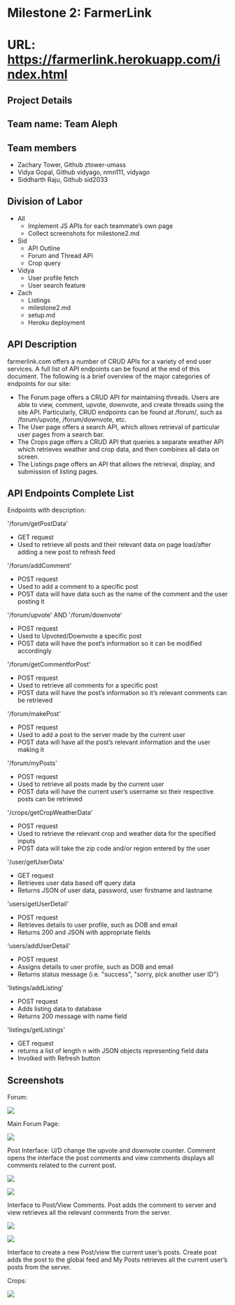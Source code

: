 # Milestone 2: FarmerLink

# URL: https://farmerlink.herokuapp.com/index.html

## Project Details

## Team name: Team Aleph

## Team members
* Zachary Tower, Github ztower-umass 
* Vidya Gopal, Github vidyago, nmn111, vidyago
* Siddharth Raju, Github sid2033

## Division of Labor
* All
    * Implement JS APIs for each teammate’s own page
    * Collect screenshots for milestone2.md
* Sid
    * API Outline 
    * Forum and Thread API
    * Crop query
* Vidya
    * User profile fetch
    * User search feature
* Zach
    * Listings
    * milestone2.md
    * setup.md
    * Heroku deployment

## API Description
farmerlink.com offers a number of CRUD APIs for a variety of end user services.  A full list of API endpoints can be found at the end of this document. The following is a brief overview of the major categories of endpoints for our site:

* The Forum page offers a CRUD API for maintaining threads. Users are able to view, comment, upvote, downvote, and create threads using the site API. Particularly, CRUD endpoints can be found at /forum/, such as /forum/upvote, /forum/downvote, etc.
* The User page offers a search API, which allows retrieval of particular user pages from a search bar. 
* The Crops page offers a CRUD API that queries a separate weather API which retrieves weather and crop data, and then combines all data on screen.
* The Listings page offers an API that allows the retrieval, display, and submission of listing pages. 

## API Endpoints Complete List
Endpoints with description:

'/forum/getPostData'

* GET request
* Used to retrieve all posts and their relevant data on page load/after adding a new post to refresh feed

'/forum/addComment'

* POST request
* Used to add a comment to a specific post
* POST data will have data such as the name of the comment and the user posting it

'/forum/upvote' AND '/forum/downvote'

* POST request
* Used to Upvoted/Downvote a specific post
* POST data will have the post’s information so it can be modified accordingly

'/forum/getCommentforPost'

* POST request
* Used to retrieve all comments for a specific post
* POST data will have the post’s information so it’s relevant comments can be retrieved

'/forum/makePost'

* POST request
* Used to add a post to the server made by the current user
* POST data will have all the post’s relevant information and the user making it

'/forum/myPosts'

* POST request
* Used to retrieve all posts made by the current user
* POST data will have the current user’s username so their respective posts can be retrieved

'/crops/getCropWeatherData'

* POST request
* Used to retrieve the relevant crop and weather data for the specified inputs
* POST data will take the zip code and/or region entered by the user 

'/user/getUserData'

* GET request
* Retrieves user data based off query data
* Returns JSON of user data, password, user firstname and lastname

'users/getUserDetail'

* POST request
* Retrieves details to user profile, such as DOB and email
* Returns 200 and JSON with appropriate fields

'users/addUserDetail'

* POST request
* Assigns details to user profile, such as DOB and email
* Returns status message (i.e. "success", "sorry, pick another user ID")

'listings/addListing'

* POST request
* Adds listing data to database
* Returns 200 message with name field

'listings/getListings'

* GET request
* returns a list of length n with JSON objects representing field data
* Involked with Refresh button

## Screenshots

Forum:

![](../pics2/Picture1.png)

Main Forum Page:

![](../pics2/Picture2.png)

Post Interface: U/D change the upvote and downvote counter. Comment opens the interface the post comments and view comments displays all comments related to the current post.

![](../pics2/Picture3.png)

![](../pics2/Picture4.png)

Interface to Post/View Comments. Post adds the comment to server and view retrieves all the relevant comments from the server.

![](../pics2/Picture5.png)

![](../pics2/Picture6.png)

Interface to create a new Post/view the current user’s posts. Create post adds the post to the global feed and My Posts retrieves all the current user’s posts from the server.

Crops:

![](../pics2/Picture7.png)


